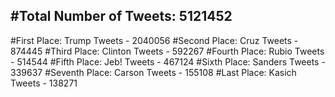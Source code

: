 #Total Number of Tweets: 5121452 
---
#First Place: Trump Tweets - 2040056
#Second Place: Cruz Tweets - 874445
#Third Place: Clinton Tweets - 592267
#Fourth Place: Rubio Tweets - 514544
#Fifth Place: Jeb! Tweets - 467124
#Sixth Place: Sanders Tweets - 339637
#Seventh Place: Carson Tweets - 155108
#Last Place: Kasich Tweets - 138271
